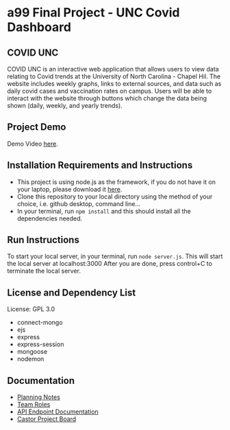 # a99 Final Project - UNC Covid Dashboard

## COVID UNC

COVID UNC is an interactive web application that allows users to view data relating to Covid trends at the University of North Carolina - Chapel Hil. The website includes weekly graphs, links to external sources, and data such as daily covid cases and vaccination rates on campus. Users will be able to interact with the website through buttons which change the data being shown (daily, weekly, and yearly trends). 

## Project Demo

Demo Video [here](https://www.youtube.com/watch?v=_lfmjp67l_I&t=1s).


## Installation Requirements and Instructions
- This project is using node.js as the framework, if you do not have it on your laptop, please download it [here](https://nodejs.org/en/).
- Clone this repository to your local directory using the method of your choice, i.e. github desktop, command line...
- In your terminal, run `npm install` and this should install all the dependencies needed.


## Run Instructions
To start your local server, in your terminal, run `node server.js`. This will start the local server at localhost:3000
After you are done, press control+C to terminate the local server.


## License and Dependency List

License: GPL 3.0
- connect-mongo
- ejs
- express
- express-session
- mongoose
- nodemon


## Documentation

- [Planning Notes](https://github.com/comp426-2022-spring/a99-castor/blob/main/docs/planningnotes.md)
- [Team Roles](https://github.com/comp426-2022-spring/a99-castor/blob/main/docs/teamroles.md)
- [API Endpoint Documentation](https://github.com/comp426-2022-spring/a99-castor/blob/main/docs/endpoints.md)
- [Castor Project Board](https://github.com/orgs/comp426-2022-spring/projects/28)





